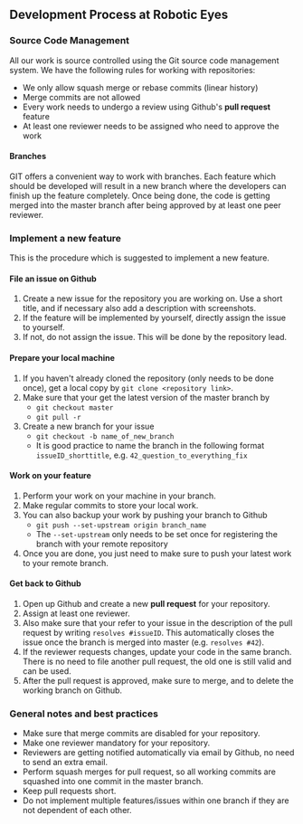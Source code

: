 ## Development Process at Robotic Eyes

### Source Code Management

All our work is source controlled using the Git source code management system.
We have the following rules for working with repositories:

* We only allow squash merge or rebase commits (linear history)
* Merge commits are not allowed
* Every work needs to undergo a review using Github's **pull request** feature
* At least one reviewer needs to be assigned who need to approve the work

#### Branches

GIT offers a convenient way to work with branches. Each feature which
should be developed will result in a new branch where the developers can
finish up the feature completely. Once being done, the code is getting
merged into the master branch after being approved by at least one peer reviewer.

### Implement a new feature

This is the procedure which is suggested to implement a new feature.

#### File an issue on Github

1. Create a new issue for the repository you are working on. Use a short title, and if necessary also add a description with screenshots.
1. If the feature will be implemented by yourself, directly assign the issue to yourself.
1. If not, do not assign the issue. This will be done by the repository lead.

#### Prepare your local machine

1. If you haven't already cloned the repository (only needs to be done once), get a local copy by `git clone <repository link>`.
1. Make sure that your get the latest version of the master branch by
    * `git checkout master`
    * `git pull -r`
1. Create a new branch for your issue
    * `git checkout -b name_of_new_branch`
    * It is good practice to name the branch in the following format `issueID_shorttitle`, e.g. `42_question_to_everything_fix`

#### Work on your feature

1. Perform your work on your machine in your branch.
1. Make regular commits to store your local work.
1. You can also backup your work by pushing your branch to Github
    * `git push --set-upstream origin branch_name`
    * The `--set-upstream` only needs to be set once for registering the branch with your remote repository
1. Once you are done, you just need to make sure to push your latest work to your remote branch.

#### Get back to Github

1. Open up Github and create a new **pull request** for your repository.
1. Assign at least one reviewer.
1. Also make sure that your refer to your issue in the description of the pull request by writing `resolves #issueID`.
   This automatically closes the issue once the branch is merged into master (e.g. `resolves #42`).
1. If the reviewer requests changes, update your code in the same branch. There is no need to file another pull request,
   the old one is still valid and can be used.
1. After the pull request is approved, make sure to merge, and to delete the working branch on Github.

### General notes and best practices

* Make sure that merge commits are disabled for your repository.
* Make one reviewer mandatory for your repository.
* Reviewers are getting notified automatically via email by Github, no need to send an extra email.
* Perform squash merges for pull request, so all working commits are squashed into one commit in the master branch.
* Keep pull requests short.
* Do not implement multiple features/issues within one branch if they are not dependent of each other.
